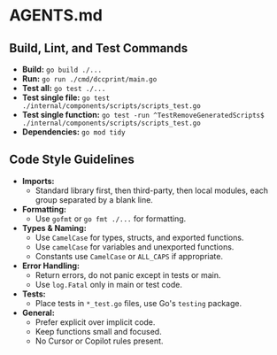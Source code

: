 # AGENTS.md

## Build, Lint, and Test Commands
- **Build:** `go build ./...`
- **Run:** `go run ./cmd/dccprint/main.go`
- **Test all:** `go test ./...`
- **Test single file:** `go test ./internal/components/scripts/scripts_test.go`
- **Test single function:** `go test -run ^TestRemoveGeneratedScripts$ ./internal/components/scripts/scripts_test.go`
- **Dependencies:** `go mod tidy`

## Code Style Guidelines
- **Imports:**
  - Standard library first, then third-party, then local modules, each group separated by a blank line.
- **Formatting:**
  - Use `gofmt` or `go fmt ./...` for formatting.
- **Types & Naming:**
  - Use `CamelCase` for types, structs, and exported functions.
  - Use `camelCase` for variables and unexported functions.
  - Constants use `CamelCase` or `ALL_CAPS` if appropriate.
- **Error Handling:**
  - Return errors, do not panic except in tests or main.
  - Use `log.Fatal` only in main or test code.
- **Tests:**
  - Place tests in `*_test.go` files, use Go's `testing` package.
- **General:**
  - Prefer explicit over implicit code.
  - Keep functions small and focused.
  - No Cursor or Copilot rules present.
